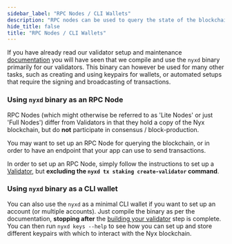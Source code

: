 ```yaml
---
sidebar_label: "RPC Nodes / CLI Wallets"
description: "RPC nodes can be used to query the state of the blockchain without having to query active validators"
hide_title: false
title: "RPC Nodes / CLI Wallets"
---
```


If you have already read our validator setup and maintenance [documentation](/docs/next/run-nym-nodes/nodes/validators) you will have seen that we compile and use the `nyxd` binary primarily for our validators. This binary can however be used for many other tasks, such as creating and using keypairs for wallets, or automated setups that require the signing and broadcasting of transactions. 

### Using `nyxd` binary as an RPC Node
RPC Nodes (which might otherwise be referred to as 'Lite Nodes' or just 'Full Nodes') differ from Validators in that they hold a copy of the Nyx blockchain, but do **not** participate in consensus / block-production. 

You may want to set up an RPC Node for querying the blockchain, or in order to have an endpoint that your app can use to send transactions. 

In order to set up an RPC Node, simply follow the instructions to set up a [Validator](/docs/next/run-nym-nodes/nodes/validators), but **excluding the `nyxd tx staking create-validator` command**. 

### Using `nyxd` binary as a CLI wallet  
You can also use the `nyxd` as a minimal CLI wallet if you want to set up an account (or multiple accounts). Just compile the binary as per the documentation, **stopping after** the [building your validator](/docs/next/run-nym-nodes/nodes/validators#building-your-validator) step is complete. You can then run `nyxd keys --help` to see how you can set up and store different keypairs with which to interact with the Nyx blockchain. 


